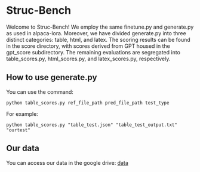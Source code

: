 # Struc-Bench
Welcome to Struc-Bench! We employ the same finetune.py and generate.py as used in alpaca-lora. Moreover, we have divided generate.py into three distinct categories: table, html, and latex. The scoring results can be found in the score directory, with scores derived from GPT housed in the gpt_score subdirectory. The remaining evaluations are segregated into table_scores.py, html_scores.py, and latex_scores.py, respectively.

## How to use generate.py
You can use the command:
```
python table_scores.py ref_file_path pred_file_path test_type
```
For example:
```
python table_scores.py "table_test.json" "table_test_output.txt" "ourtest"
```

## Our data
You can access our data in the google drive: [data](https://drive.google.com/drive/folders/1XjlwdqdQxPQzTh0vqPsdUmpY5z5aD-v6?usp=drive_link)